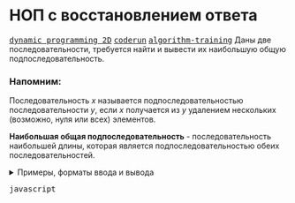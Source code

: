 # НОП с восстановлением ответа

[<kbd>dynamic programming 2D</kbd>](https://youtube.com/live/U8gzm92fprI)
[<kbd>coderun</kbd>](https://coderun.yandex.ru/problem/nop-with-response-recovery)
[<kbd>algorithm-training</kbd>](https://contest.yandex.ru/contest/45468/problems/30)
Даны две последовательности, требуется найти и вывести их наибольшую общую подпоследовательность.

### Напомним:

Последовательность $x$ называется подпоследовательностью последовательности $y$, если $x$ получается из $y$ удалением нескольких (возможно, нуля или всех) элементов.

**Наибольшая общая подпоследовательность** - последовательность наибольшей длины, которая является подпоследовательностью обеих последовательностей.

<details>
<summary>Примеры, форматы ввода и вывода</summary>

## Формат ввода

В первой строке входных данных содержится число $N$ – длина первой последовательности $( 1 \leq N \leq 1000)$. Во второй строке заданы члены первой последовательности (через пробел) – целые числа, не превосходящие 10000 по модулю.

В третьей строке записано число $M$ – длина второй последовательности $( 1 \leq M \leq 1000)$. В четвертой строке задаются члены второй последовательности (через пробел) – целые числа, не превосходящие 10000 по модулю.

## Формат вывода

Требуется вывести наибольшую общую подпоследовательность данных последовательностей, через пробел.

### Пример 1

<table width = "100%">
<tr>
<th>Ввод</th> <th>Вывод</th>
</tr>
<tr valign="top">
<td><pre>
<code>3
1 2 3
3
2 3 1
</code></pre></td>
<td><pre>
<code>2 3
</code></pre></td>
</tr>
</table>

### Пример 2

<table width = "100%">
<tr>
<th>Ввод</th> <th>Вывод</th>
</tr>
<tr valign="top">
<td><pre>
<code>3
1 2 3
3 
2 3 1
</code></pre></td>
<td><pre>
<code>1
</code></pre></td>
</tr>
</table>
</details>

<kbd>javascript</kbd>
